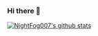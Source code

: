### Hi there 👋

<!--
**NightFog007/NightFog007** is a ✨ _special_ ✨ repository because its `README.md` (this file) appears on your GitHub profile.

Here are some ideas to get you started:

- 🔭 I’m currently working on ...
- 🌱 I’m currently learning ...
- 👯 I’m looking to collaborate on ...
- 🤔 I’m looking for help with ...
- 💬 Ask me about ...
- 📫 How to reach me: ...
- 😄 Pronouns: ...
- ⚡ Fun fact: ...
-->


[![NightFog007's github stats](https://github-readme-stats.vercel.app/api?username=NightFog007)](https://github.com/NightFog007/github-readme-stats)
